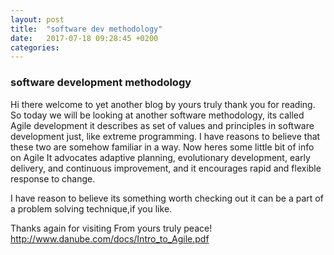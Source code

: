 ```yaml
---
layout: post
title:  "software dev methodology"
date:   2017-07-18 09:28:45 +0200
categories: 
---
```


### software development methodology 

 Hi there welcome to yet another blog by yours truly thank you for reading.
So today we will be looking at another software methodology, its called Agile development it describes  as set of values and principles in software development just, like extreme programming. I  have reasons to believe that these two are somehow familiar in a way. Now heres some little bit of info on Agile
 It advocates adaptive planning, evolutionary development, early delivery, and continuous improvement, and it encourages rapid and flexible response to change.

 I have reason to believe its something worth checking out it can be a  part of a problem  solving  technique,if you like.

Thanks again for visiting
From yours truly peace! http://www.danube.com/docs/Intro_to_Agile.pdf

